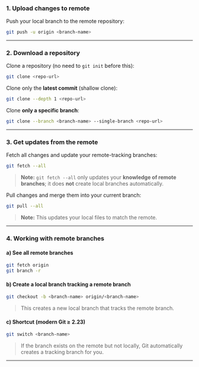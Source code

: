 ### 1. Upload changes to remote

Push your local branch to the remote repository:

```bash
git push -u origin <branch-name>
```

---

### 2. Download a repository

Clone a repository (no need to `git init` before this):

```bash
git clone <repo-url>
```

Clone only the **latest commit** (shallow clone):

```bash
git clone --depth 1 <repo-url>
```

Clone **only a specific branch**:

```bash
git clone --branch <branch-name> --single-branch <repo-url>
```

---

### 3. Get updates from the remote

Fetch all changes and update your remote-tracking branches:

```bash
git fetch --all
```

> **Note:** `git fetch --all` only updates your **knowledge of remote branches**; it does **not** create local branches automatically.

Pull changes and merge them into your current branch:

```bash
git pull --all
```

> **Note:** This updates your local files to match the remote.

---

### 4. Working with remote branches

#### a) See all remote branches

```bash
git fetch origin
git branch -r
```

#### b) Create a local branch tracking a remote branch

```bash
git checkout -b <branch-name> origin/<branch-name>
```

> This creates a new local branch that tracks the remote branch.

#### c) Shortcut (modern Git ≥ 2.23)

```bash
git switch <branch-name>
```

> If the branch exists on the remote but not locally, Git automatically creates a tracking branch for you.

---
